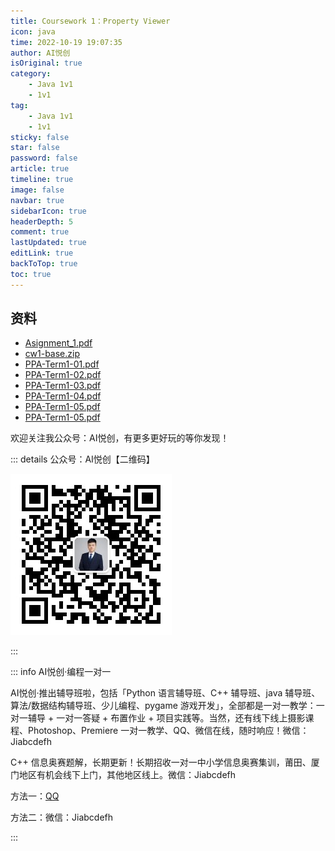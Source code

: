 ```yaml
---
title: Coursework 1：Property Viewer
icon: java
time: 2022-10-19 19:07:35
author: AI悦创
isOriginal: true
category: 
    - Java 1v1
    - 1v1
tag:
    - Java 1v1
    - 1v1
sticky: false
star: false
password: false
article: true
timeline: true
image: false
navbar: true
sidebarIcon: true
headerDepth: 5
comment: true
lastUpdated: true
editLink: true
backToTop: true
toc: true
---
```


## 资料

-   [Asignment_1.pdf](/1v1/09-liujiahui/01-Coursework-1-Property-Viewer/Asignment_1.pdf)
-   [cw1-base.zip](/1v1/09-liujiahui/01-Coursework-1-Property-Viewer/cw1-base.zip)
-   [PPA-Term1-01.pdf](/1v1/09-liujiahui/kejian/PPA-Term1-01.pdf)
-   [PPA-Term1-02.pdf](/1v1/09-liujiahui/kejian/PPA-Term1-02.pdf)
-   [PPA-Term1-03.pdf](/1v1/09-liujiahui/kejian/PPA-Term1-03.pdf)
-   [PPA-Term1-04.pdf](/1v1/09-liujiahui/kejian/PPA-Term1-04.pdf)
-   [PPA-Term1-05.pdf](/1v1/09-liujiahui/kejian/PPA-Term1-05.pdf)
-   [PPA-Term1-05.pdf](/1v1/09-liujiahui/kejian/PPA-Term1-05.pdf)











欢迎关注我公众号：AI悦创，有更多更好玩的等你发现！

::: details 公众号：AI悦创【二维码】

![](/gzh.jpg)

:::

::: info AI悦创·编程一对一

AI悦创·推出辅导班啦，包括「Python 语言辅导班、C++ 辅导班、java 辅导班、算法/数据结构辅导班、少儿编程、pygame 游戏开发」，全部都是一对一教学：一对一辅导 + 一对一答疑 + 布置作业 + 项目实践等。当然，还有线下线上摄影课程、Photoshop、Premiere 一对一教学、QQ、微信在线，随时响应！微信：Jiabcdefh

C++ 信息奥赛题解，长期更新！长期招收一对一中小学信息奥赛集训，莆田、厦门地区有机会线下上门，其他地区线上。微信：Jiabcdefh

方法一：[QQ](http://wpa.qq.com/msgrd?v=3&uin=1432803776&site=qq&menu=yes)

方法二：微信：Jiabcdefh

:::

